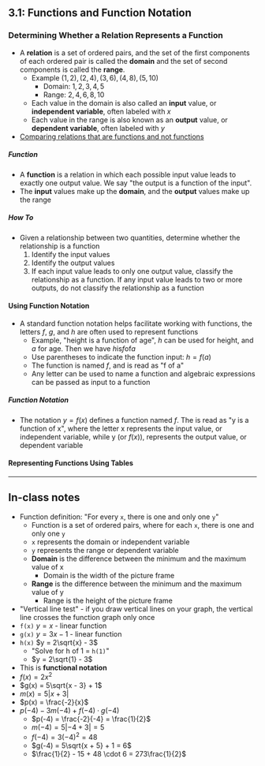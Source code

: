 ## 3.1: Functions and Function Notation
### Determining Whether a Relation Represents a Function
- A **relation** is a set of ordered pairs, and the set of the first components of each ordered pair is called the **domain** and the set of second components is called the **range**.
  - Example ${(1, 2), (2, 4), (3, 6), (4, 8), (5, 10)}$
    - Domain: ${1, 2, 3, 4, 5}$
    - Range: ${2, 4, 6, 8, 10}$
  - Each value in the domain is also called an **input** value, or **independent variable**, often labeled with $x$
  - Each value in the range is also known as an **output** value, or **dependent variable**, often labeled with $y$
- [Comparing relations that are functions and not functions](images/figure-03.1.1.jpg)
##### Function
- A **function** is a relation in which each possible input value leads to exactly one output value. We say "the output is a function of the input".
- The **input** values make up the **domain**, and the **output** values make up the range
##### How To
- Given a relationship between two quantities, determine whether the relationship is a function
  1. Identify the input values
  2. Identify the output values
  3. If each input value leads to only one output value, classify the relationship as a function. If any input value leads to two or more outputs, do not classify the relationship as a function
#### Using Function Notation
- A standard function notation helps facilitate working with functions, the letters $f$, $g$, and $h$ are often used to represent functions
  - Example, "height is a function of age", $h$ can be used for height, and $a$ for age. Then we have $h \text{is} f \text{of} a$
  - Use parentheses to indicate the function input: $h = f(a)$
  - The function is named $f$, and is read as "f of a"
  - Any letter can be used to name a function and algebraic expressions can be passed as input to a function
##### Function Notation
- The notation $y = f(x)$ defines a function named $f$. The is read as "y is a function of x", where the letter x represents the input value, or independent variable, while y (or $f(x)$), represents the output value, or dependent variable
#### Representing Functions Using Tables

---
## In-class notes
- Function definition: "For every `x`, there is one and only one `y`"
  - Function is a set of ordered pairs, where for each `x`, there is one and only one `y`
  - `x` represents the domain or independent variable
  - `y` represents the range or dependent variable
  - **Domain** is the difference between the minimum and the maximum value of x
    - Domain is the width of the picture frame
  - **Range** is the difference between the minimum and the maximum value of y
    - Range is the height of the picture frame
- "Vertical line test" - if you draw vertical lines on your graph, the vertical line crosses the function graph only once
- `f(x)` $y = x$ - linear function
- `g(x)` $y = 3x - 1$ - linear function
- `h(x)` $y = 2\sqrt{x} - 3$
  - "Solve for h of 1 = `h(1)`"
  - $y = 2\sqrt{1} - 3$
- This is **functional notation**
- $f(x) = 2x^2$
- $g(x) = 5\sqrt{x - 3} + 1$
- $m(x) = 5|x + 3|$
- $p(x) = \frac{-2}{x}$
- $p(-4) - 3m(-4) + f(-4) \cdot g(-4)$
  - $p(-4) = \frac{-2}{-4} = \frac{1}{2}$
  - $m(-4) = 5|-4 + 3| = 5$
  - $f(-4) = 3(-4)^2 = 48$
  - $g(-4) = 5\sqrt{x + 5} + 1 = 6$
  - $\frac{1}{2} - 15 + 48 \cdot 6 = 273\frac{1}{2}$